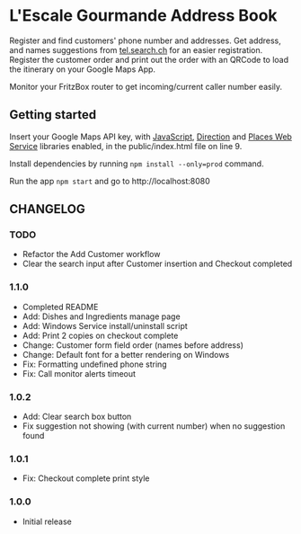 # L'Escale Gourmande Address Book

Register and find customers' phone number and addresses.
Get address, and names suggestions from [tel.search.ch](https://tel.search.ch) for an easier registration. Register the customer order and print out the order with an QRCode to load the itinerary on your Google Maps App.

Monitor your FritzBox router to get incoming/current caller number easily.


## Getting started

Insert your Google Maps API key, with  [JavaScript](https://developers.google.com/maps/documentation/javascript/), [Direction](https://developers.google.com/maps/documentation/directions/) and [Places Web Service](https://developers.google.com/places/web-service/) libraries enabled, in the public/index.html file on line 9.

Install dependencies by running `npm install --only=prod` command.

Run the app `npm start` and go to http://localhost:8080

## CHANGELOG

### TODO
* Refactor the Add Customer workflow
* Clear the search input after Customer insertion and Checkout completed

### 1.1.0
* Completed README
* Add: Dishes and Ingredients manage page
* Add: Windows Service install/uninstall script
* Add: Print 2 copies on checkout complete
* Change: Customer form field order (names before address)
* Change: Default font for a better rendering on Windows
* Fix: Formatting undefined phone string
* Fix: Call monitor alerts timeout

### 1.0.2
* Add: Clear search box button
* Fix suggestion not showing (with current number) when no suggestion found

### 1.0.1
* Fix: Checkout complete print style

### 1.0.0
* Initial release
